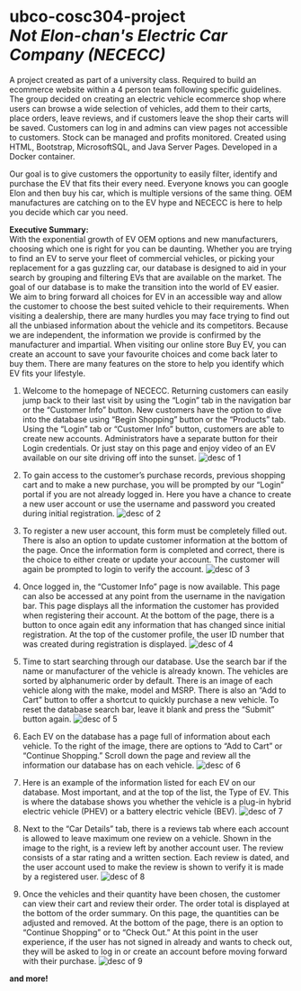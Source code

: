 # ubco-cosc304-project <br> *Not Elon-chan's Electric Car Company (NECECC)*
A project created as part of a university class. Required to build an ecommerce website within a 4 person team following specific guidelines. The group decided on creating an electric vehicle ecommerce shop where users can browse a wide selection of vehicles, add them to their carts, place orders, leave reviews, and if customers leave the shop their carts will be saved. Customers can log in and admins can view pages not accessible to customers. Stock can be managed and profits monitored.
Created using HTML, Bootstrap, MicrosoftSQL, and Java Server Pages. Developed in a Docker container.

Our goal is to give customers the opportunity to easily filter, identify and purchase the EV that fits their every need. Everyone knows you can google Elon and then buy his car, which is multiple versions of the same thing. OEM manufactures are catching on to the EV hype and NECECC is here to help you decide which car you need.


**Executive Summary:** <br>
	With the exponential growth of EV OEM options and new manufacturers, choosing which one is right for you can be daunting. Whether you are trying to find an EV to serve your fleet of commercial vehicles, or picking your replacement for a gas guzzling car, our database is designed to aid in your search by grouping and filtering EVs that are available on the market. The goal of our database is to make the transition into the world of EV easier. We aim to bring forward all choices for EV in an accessible way and allow the customer to choose the best suited vehicle to their requirements. 
When visiting a dealership, there are many hurdles you may face trying to find out all the unbiased information about the vehicle and its competitors. Because we are independent, the information we provide is confirmed by the manufacturer and impartial.
When visiting our online store Buy EV, you can create an account to save your favourite choices and come back later to buy them. There are many features on the store to help you identify which EV fits your lifestyle. 


1. Welcome to the homepage of NECECC. Returning customers can easily jump back to their last visit by using the “Login” tab in the navigation bar or the “Customer Info” button. New customers have the option to dive into the database using “Begin Shopping” button or the “Products” tab. Using the “Login” tab or “Customer Info” button, customers are able to create new accounts. Administrators have a separate button for their Login credentials. Or just stay on this page and enjoy video of an EV available on our site driving off into the sunset. 
![desc of 1](https://github.com/MtheDV/ubco-cosc304-project/blob/main/readmeImg/1.png)

2. To gain access to the customer’s purchase records, previous shopping cart and to make a new purchase, you will be prompted by our “Login” portal if you are not already logged in. Here you have a chance to create a new user account or use the username and password you created during initial registration. 
![desc of 2](https://github.com/MtheDV/ubco-cosc304-project/blob/main/readmeImg/2.png)

3. To register a new user account, this form must be completely filled out. There is also an option to update customer information at the bottom of the page. Once the information form is completed and correct, there is the choice to either create or update your account. The customer will again be prompted to login to verify the account. 
![desc of 3](https://github.com/MtheDV/ubco-cosc304-project/blob/main/readmeImg/3.png)

4. Once logged in, the “Customer Info” page is now available. This page can also be accessed at any point from the username in the navigation bar. This page displays all the information the customer has provided when registering their account. At the bottom of the page, there is a button to once again edit any information that has changed since initial registration. At the top of the customer profile, the user ID number that was created during registration is displayed. 
![desc of 4](https://github.com/MtheDV/ubco-cosc304-project/blob/main/readmeImg/4.png)

5. Time to start searching through our database. Use the search bar if the name or manufacturer of the vehicle is already known. The vehicles are sorted by alphanumeric order by default. There is an image of each vehicle along with the make, model and MSRP. There is also an “Add to Cart” button to offer a shortcut to quickly purchase a new vehicle. To reset the database search bar, leave it blank and press the “Submit” button again. 
![desc of 5](https://github.com/MtheDV/ubco-cosc304-project/blob/main/readmeImg/5.png)

6. Each EV on the database has a page full of information about each vehicle. To the right of the image, there are options to “Add to Cart” or “Continue Shopping.” Scroll down the page and review all the information our database has on each vehicle. 
![desc of 6](https://github.com/MtheDV/ubco-cosc304-project/blob/main/readmeImg/6.png)

7. Here is an example of the information listed for each EV on our database. Most important, and at the top of the list, the Type of EV. This is where the database shows you whether the vehicle is a plug-in hybrid electric vehicle (PHEV) or a battery electric vehicle (BEV). 
![desc of 7](https://github.com/MtheDV/ubco-cosc304-project/blob/main/readmeImg/7.png)

8. Next to the “Car Details” tab, there is a reviews tab where each account is allowed to leave maximum one review on a vehicle. Shown in the image to the right, is a review left by another account user. The review consists of a star rating and a written section. Each review is dated, and the user account used to make the review is shown to verify it is made by a registered user. 
![desc of 8](https://github.com/MtheDV/ubco-cosc304-project/blob/main/readmeImg/8.png)

9. Once the vehicles and their quantity have been chosen, the customer can view their cart and review their order. The order total is displayed at the bottom of the order summary. On this page, the quantities can be adjusted and removed. At the bottom of the page, there is an option to “Continue Shopping” or to “Check Out.” At this point in the user experience, if the user has not signed in already and wants to check out, they will be asked to log in or create an account before moving forward with their purchase.
![desc of 9](https://github.com/MtheDV/ubco-cosc304-project/blob/main/readmeImg/9.png)

**and more!**
